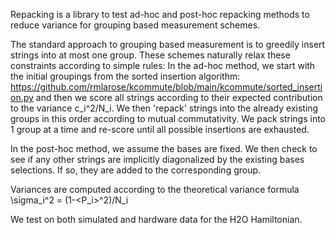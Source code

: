 Repacking is a library to test ad-hoc and post-hoc repacking methods to reduce variance for grouping based measurement schemes.

The standard approach to grouping based measurement is to greedily insert strings into at most one group.  These schemes naturally relax these constraints according to simple rules:
In the ad-hoc method, we start with the initial groupings from the sorted insertion algorithm: https://github.com/rmlarose/kcommute/blob/main/kcommute/sorted_insertion.py and then we score all strings according to their expected contribution to the variance c_i^2/N_i.  We then 'repack' strings into the already existing groups in this order according to mutual commutativity.  We pack strings into 1 group at a time and re-score until all possible insertions are exhausted.

In the post-hoc method, we assume the bases are fixed.  We then check to see if any other strings are implicitly diagonalized by the existing bases selections.  If so, they are added to the corresponding group.

Variances are computed according to the theoretical variance formula \sigma_i^2 = (1-<P_i>^2)/N_i

We test on both simulated and hardware data for the H2O Hamiltonian.
